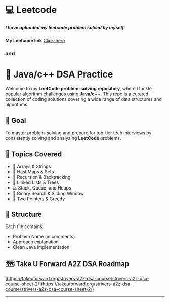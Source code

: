 # 💻 Leetcode


##### I have uploaded my leetcode problem solved by myself.

**My Leetcode link**
[Click-here](https://leetcode.com/u/Mohanapriyan_M/)

### and

# 📘 Java/c++ DSA Practice

Welcome to my **LeetCode problem-solving repository**, where I tackle popular algorithm challenges using **Java/c++**. This repo is a curated collection of coding solutions covering a wide range of data structures and algorithms.

## 🎯 Goal
To master problem-solving and prepare for top-tier tech interviews by consistently solving and analyzing **LeetCode** problems.

## 🔧 Topics Covered
- 🔢 Arrays & Strings
- 🧠 HashMaps & Sets
- 🔁 Recursion & Backtracking
- 🌲 Linked Lists & Trees
- ⚖️ Stack, Queue, and Heaps
- 🚀 Binary Search & Sliding Window
- 🧩 Two Pointers & Greedy

## 📂 Structure
Each file contains:
- Problem Name (in comments)
- Approach explanation
- Clean Java implementation

## 🗺️ Take U Forward A2Z DSA Roadmap
 
[https://takeuforward.org/strivers-a2z-dsa-course/strivers-a2z-dsa-course-sheet-2/](https://takeuforward.org/strivers-a2z-dsa-course/strivers-a2z-dsa-course-sheet-2/)


---------
